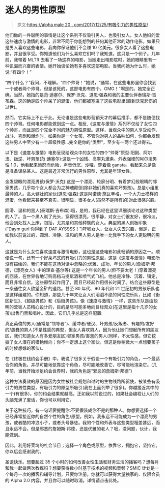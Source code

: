 # 迷人的男性原型

> 原文:[https://alpha male 20 . com/2017/12/25/有吸引力的男性原型/](https://alphamale20.com/2017/12/25/attractive-male-archetypes/)

他们做的一件聪明的事情是让这个系列不仅吸引男人，也吸引女人。女人他妈的爱这些速度与激情的电影，非常不同于你能想到的任何其他正常的动作电影。如果只是男人喜欢这些电影，我向你保证他们不会赚 10 亿美元。很多女人看了这些电影，并且很享受。你知道他们为什么喜欢它们吗？我知道。这只是一个例子。几年前，我带着 MLTR 去看了一场这样的电影，当她走出电影院时，她的眼睛里有一种饥渴而兴奋的表情。她开始谈论她有多喜欢这部电影。当我问她为什么时，她说:“有四个！”

“四个什么？”我问，不理解。“四个帅哥！”她说，“通常，在这些电影里你会找到一个或者两个帅哥。但是该死的，这部电影有四个。OMG！”啊是的。她完全正确。当然，她指的是范·迪塞尔、保罗·沃克、道恩·强森和我的主要伙伴泰瑞斯·吉布森。这的确是四个帅呆了的混蛋，他们都被塞进了这些电影里(直到沃克悲伤的过世)。

然而，它实际上不止于此。无论谁是这些电影营销天才的幕后推手，都不是随便找四个帅哥。任何电影都能做到这一点。相反,《速度与激情》系列不仅给了女性四个帅哥，而且是四个完全不同的魅力男性原型。这样，当观众中的男人享受动作、战斗、喜剧和爆炸时，如果你是一个女孩，不管你对男人的品味如何，你都会发现这些男人中至少有一个超级性感…完全是你的“类型”，至少有一两个还过得去。

以下是《速度与激情》电影呈现给观众中的女性的四个“帅哥”原型:阳刚、阿尔法、叛逆、坏男孩(范·迪塞尔):这是一个凶残、高睾丸激素、外表强硬的阿尔法男性 1.0，他看起来愤怒而危险，声音低沉、沙哑，穿着像 gansta，看起来总是像是准备谋杀某人。这是最近非常流行的男性原型，尤其是年轻女性。

金发碧眼的漂亮男孩(保罗·沃克):这是一个漂亮、轮廓分明、有着梦幻般眼睛的邻家男孩，几乎每个女人都会为之神魂颠倒(除非她们真的喜欢坏男孩)。总是小组里最帅的人。高大健壮的家伙(道恩·强森):这是阿诺德·施瓦辛格，一个大力士模样的混蛋，他看起来甚至不真实。很明显，很多女人(虽然不是所有的)对此很感兴趣。

圆滑、温和的黑人(泰瑞斯·吉布森):哦，是的，我已经在这里详细谈论过这种类型的人了。当一个黑人剃了光头，穿得很漂亮，很平静，对女士们很友好，很冷淡，他会到处找人上床，包括，尤其是和其他种族的女人。典型的黑人刻板印象(“Daym gurl 你得到了 DAT AYSSSS！”)吓唬女人，让女人失去兴趣，但是，正如我以前说过的，圆滑、冷静、温和的黑人男人是唯一比我手下的女人更聪明的男人。

这就是为什么女性喜欢速度与激情电影，这也是这些电影如此畅销的原因之一。顺便说一句，还有一个好莱坞式的有吸引力的男性原型，这是《速度与激情》电影所没有描绘的，我们不能在这场对话中忽略的:优雅、成功、年长的男人(詹姆斯·邦德，《漂亮女人》中的理查·基尔等):这是一个年长的男人(但不要太老！)穿着漂亮的西装，在世界各地订购高档马提尼酒和喷气式飞机。他总是冷静、沉着、镇定，而且非常自信。这些原型起作用了，而且已经起作用很长时间了。结合这些原型是一条通往女人欲望金矿的道路。甚至 80 年代、90 年代和 21 世纪初的男孩乐队也是这样组建的。你知道，那些几十年来让女人们滔滔不绝的同性恋乐队，比如《街区新生》、《超级男孩》和《后街男孩》。像《速度与激情》一样，这些乐队是由聪明的营销人员精心设计的，目的是尽可能多地向目标观众(在这里是指十几岁的女孩)出售门票和唱片。因此，它们几乎总是这样配置:

真正英俊的男人(通常是“领导者”)、缓冲者/硬汉、坏男孩/反叛者、有趣的/友好的/愚蠢的男人(不是性感的典型，但女人喜欢男人，因为他让她们想起所有的朋友区，我们知道女人有多爱朋友区)邻家男孩/害羞的男人(同样，不太性感，但它挖掘了女人潜在的猎艳倾向；你不一定想上这个家伙，但这是你稍微大一点想要孩子的时候想嫁的家伙)。

在《终极在线约会手册》中，我说了很多关于假设一个有吸引力的角色，一个最适合你的角色，并尽可能地依靠这个角色，尽可能地改善它，尽可能地渲染它。(几年前，当我开始涉足约会世界时，我的角色是“邪恶的詹姆斯·邦德”)

这种方法奏效的原因是因为女性被社会规划和过时的生物线路所驱使，被某些有吸引力的男性类型，有吸引力的原型所吸引(我在上面列举了很多)。你越接近其中的一个(有很多)，你的约会结果就越高。正如我以前说过的，如果社会编程让人们的头脑充满了废话，你也可以利用它。

关于这种技巧，有一句话要提醒你:不要假装成你不是的那种人。你想要选择一个已经非常接近你的自然个性的角色/原型。例如，我永远不可能成为一个漂亮的男孩，或者酷的冲浪小子，或者头号暴徒。我的个性和外表与这些类型相差甚远，而且永远不会。但是邪恶的詹姆斯·邦德，还是优雅的老人？哦，没问题，伙计，我能做到。

因此，利用好莱坞的社会节目；选择一个角色或原型，依靠它，拥抱它，坚持它。你以后会感谢我的。

圣诞快乐。想要超过 35 个小时的如何改善女性生活和财务生活的播客吗？想每月和我一起做两次教练吗？想要获得数小时基于技术的视频和音频？SMIC 计划是一个每月一次的播客和辅导计划，只要你注册，你就可以获得大量独家的、仅限会员的 Alpha 2.0 内容，并且你可以随时取消。详情请点击此处。